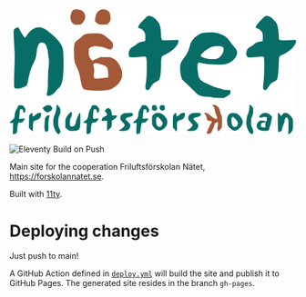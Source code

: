 ![logo](img/logo.png)

![Eleventy Build on Push](https://github.com/forskolan-natet/site/workflows/Eleventy%20Build%20on%20Push/badge.svg)

Main site for the cooperation Friluftsförskolan Nätet, https://forskolannatet.se.

Built with [11ty](https://www.11ty.dev/).

# Deploying changes

Just push to main!

A GitHub Action defined in [`deploy.yml`](.github/workflows/deploy.yml) will build the site and publish it to GitHub Pages. The generated site resides in the branch `gh-pages`.

